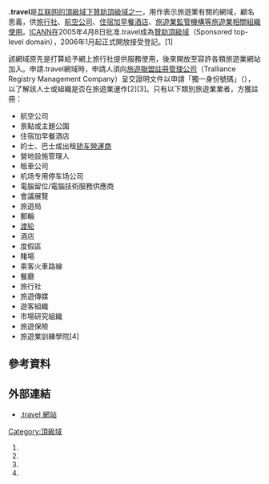 **.travel**是[互联网的](../Page/互联网.md "wikilink")[頂級域下](https://zh.wikipedia.org/wiki/頂級域 "wikilink")[贊助頂級域之一](https://zh.wikipedia.org/wiki/贊助頂級域 "wikilink")，用作表示旅遊業有關的網域，顧名思義，供[旅行社](https://zh.wikipedia.org/wiki/旅行社 "wikilink")、[航空公司](../Page/航空公司.md "wikilink")、[住宿加早餐酒店](https://zh.wikipedia.org/wiki/住宿加早餐酒店 "wikilink")、[旅遊業監管機構等旅遊業相關組織使用](https://zh.wikipedia.org/wiki/旅遊業 "wikilink")。[ICANN在](https://zh.wikipedia.org/wiki/ICANN "wikilink")2005年4月8日批准.travel成為[贊助頂級域](https://zh.wikipedia.org/wiki/贊助頂級域 "wikilink")（Sponsored
top-level domain），2006年1月起正式開放接受登記。\[1\]

該網域原先是打算給予網上旅行社提供服務使用，後來開放至容許各類旅遊業網站加入。申請.travel網域時，申請人須向[旅遊聯盟註冊管理公司](https://zh.wikipedia.org/wiki/旅遊聯盟註冊管理公司 "wikilink")（Tralliance
Registry Management
Company）呈交證明文件以申請「獨一身份號碼」（），以了解該人士或組織是否在旅遊業運作\[2\]\[3\]。只有以下類別旅遊業業者，方獲註冊：

  - 航空公司
  - 景點或主題公園
  - 住宿加早餐酒店
  - 的士、巴士或出租[轿车營運商](../Page/轿车.md "wikilink")
  - 營地設施管理人
  - 租車公司
  - 机场专用停车场公司
  - 電腦留位/電腦技術服務供應商
  - 會議展覽
  - 旅遊局
  - 郵輪
  - [渡轮](https://zh.wikipedia.org/wiki/渡轮 "wikilink")
  - 酒店
  - 度假區
  - 賭場
  - 乘客火車路線
  - 餐廳
  - 旅行社
  - 旅遊傳媒
  - 遊客組織
  - 市場研究組織
  - 旅遊保險
  - 旅遊業訓練學院\[4\]

## 參考資料

## 外部連結

  - [.travel 網站](http://www.travel.travel/)

[Category:頂級域](https://zh.wikipedia.org/wiki/Category:頂級域 "wikilink")

1.

2.

3.

4.